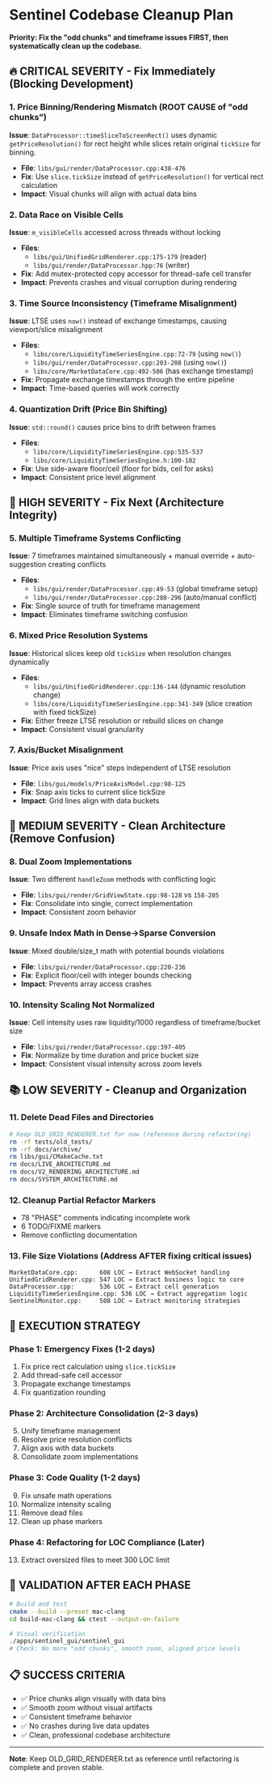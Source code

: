# Sentinel Codebase Cleanup Plan

**Priority: Fix the "odd chunks" and timeframe issues FIRST, then systematically clean up the codebase.**

## 🔥 CRITICAL SEVERITY - Fix Immediately (Blocking Development)

### 1. Price Binning/Rendering Mismatch (ROOT CAUSE of "odd chunks")
**Issue**: `DataProcessor::timeSliceToScreenRect()` uses dynamic `getPriceResolution()` for rect height while slices retain original `tickSize` for binning.
- **File**: `libs/gui/render/DataProcessor.cpp:438-476`
- **Fix**: Use `slice.tickSize` instead of `getPriceResolution()` for vertical rect calculation
- **Impact**: Visual chunks will align with actual data bins

### 2. Data Race on Visible Cells
**Issue**: `m_visibleCells` accessed across threads without locking
- **Files**: 
  - `libs/gui/UnifiedGridRenderer.cpp:175-179` (reader)
  - `libs/gui/render/DataProcessor.hpp:76` (writer)
- **Fix**: Add mutex-protected copy accessor for thread-safe cell transfer
- **Impact**: Prevents crashes and visual corruption during rendering

### 3. Time Source Inconsistency (Timeframe Misalignment)
**Issue**: LTSE uses `now()` instead of exchange timestamps, causing viewport/slice misalignment
- **Files**:
  - `libs/core/LiquidityTimeSeriesEngine.cpp:72-79` (using `now()`)
  - `libs/gui/render/DataProcessor.cpp:203-208` (using `now()`)
  - `libs/core/MarketDataCore.cpp:492-506` (has exchange timestamp)
- **Fix**: Propagate exchange timestamps through the entire pipeline
- **Impact**: Time-based queries will work correctly

### 4. Quantization Drift (Price Bin Shifting)
**Issue**: `std::round()` causes price bins to drift between frames
- **Files**:
  - `libs/core/LiquidityTimeSeriesEngine.cpp:535-537`
  - `libs/core/LiquidityTimeSeriesEngine.h:100-102`
- **Fix**: Use side-aware floor/ceil (floor for bids, ceil for asks)
- **Impact**: Consistent price level alignment

## 🚨 HIGH SEVERITY - Fix Next (Architecture Integrity)

### 5. Multiple Timeframe Systems Conflicting
**Issue**: 7 timeframes maintained simultaneously + manual override + auto-suggestion creating conflicts
- **Files**: 
  - `libs/gui/render/DataProcessor.cpp:49-53` (global timeframe setup)
  - `libs/gui/render/DataProcessor.cpp:280-296` (auto/manual conflict)
- **Fix**: Single source of truth for timeframe management
- **Impact**: Eliminates timeframe switching confusion

### 6. Mixed Price Resolution Systems
**Issue**: Historical slices keep old `tickSize` when resolution changes dynamically
- **Files**:
  - `libs/gui/UnifiedGridRenderer.cpp:136-144` (dynamic resolution change)
  - `libs/core/LiquidityTimeSeriesEngine.cpp:341-349` (slice creation with fixed tickSize)
- **Fix**: Either freeze LTSE resolution or rebuild slices on change
- **Impact**: Consistent visual granularity

### 7. Axis/Bucket Misalignment
**Issue**: Price axis uses "nice" steps independent of LTSE resolution
- **File**: `libs/gui/models/PriceAxisModel.cpp:98-125`
- **Fix**: Snap axis ticks to current slice tickSize
- **Impact**: Grid lines align with data buckets

## 🔧 MEDIUM SEVERITY - Clean Architecture (Remove Confusion)

### 8. Dual Zoom Implementations
**Issue**: Two different `handleZoom` methods with conflicting logic
- **File**: `libs/gui/render/GridViewState.cpp:98-128` vs `158-205`
- **Fix**: Consolidate into single, correct implementation
- **Impact**: Consistent zoom behavior

### 9. Unsafe Index Math in Dense→Sparse Conversion
**Issue**: Mixed double/size_t math with potential bounds violations
- **File**: `libs/gui/render/DataProcessor.cpp:220-236`
- **Fix**: Explicit floor/ceil with integer bounds checking
- **Impact**: Prevents array access crashes

### 10. Intensity Scaling Not Normalized
**Issue**: Cell intensity uses raw liquidity/1000 regardless of timeframe/bucket size
- **File**: `libs/gui/render/DataProcessor.cpp:397-405`
- **Fix**: Normalize by time duration and price bucket size
- **Impact**: Consistent visual intensity across zoom levels

## 📚 LOW SEVERITY - Cleanup and Organization

### 11. Delete Dead Files and Directories
```bash
# Keep OLD_GRID_RENDERER.txt for now (reference during refactoring)
rm -rf tests/old_tests/
rm -rf docs/archive/ 
rm libs/gui/CMakeCache.txt
rm docs/LIVE_ARCHITECTURE.md
rm docs/V2_RENDERING_ARCHITECTURE.md  
rm docs/SYSTEM_ARCHITECTURE.md
```

### 12. Cleanup Partial Refactor Markers
- 78 "PHASE" comments indicating incomplete work
- 6 TODO/FIXME markers
- Remove conflicting documentation

### 13. File Size Violations (Address AFTER fixing critical issues)
```
MarketDataCore.cpp:      608 LOC → Extract WebSocket handling
UnifiedGridRenderer.cpp: 547 LOC → Extract business logic to core
DataProcessor.cpp:       536 LOC → Extract cell generation
LiquidityTimeSeriesEngine.cpp: 536 LOC → Extract aggregation logic
SentinelMonitor.cpp:     508 LOC → Extract monitoring strategies
```

## 🎯 EXECUTION STRATEGY

### Phase 1: Emergency Fixes (1-2 days)
1. Fix price rect calculation using `slice.tickSize`
2. Add thread-safe cell accessor
3. Propagate exchange timestamps 
4. Fix quantization rounding

### Phase 2: Architecture Consolidation (2-3 days)  
5. Unify timeframe management
6. Resolve price resolution conflicts
7. Align axis with data buckets
8. Consolidate zoom implementations

### Phase 3: Code Quality (1-2 days)
9. Fix unsafe math operations
10. Normalize intensity scaling
11. Remove dead files
12. Clean up phase markers

### Phase 4: Refactoring for LOC Compliance (Later)
13. Extract oversized files to meet 300 LOC limit

## 🧪 VALIDATION AFTER EACH PHASE

```bash
# Build and test
cmake --build --preset mac-clang
cd build-mac-clang && ctest --output-on-failure

# Visual verification  
./apps/sentinel_gui/sentinel_gui
# Check: No more "odd chunks", smooth zoom, aligned price levels
```

## 📋 SUCCESS CRITERIA

- ✅ Price chunks align visually with data bins
- ✅ Smooth zoom without visual artifacts  
- ✅ Consistent timeframe behavior
- ✅ No crashes during live data updates
- ✅ Clean, professional codebase architecture

---

**Note**: Keep OLD_GRID_RENDERER.txt as reference until refactoring is complete and proven stable.